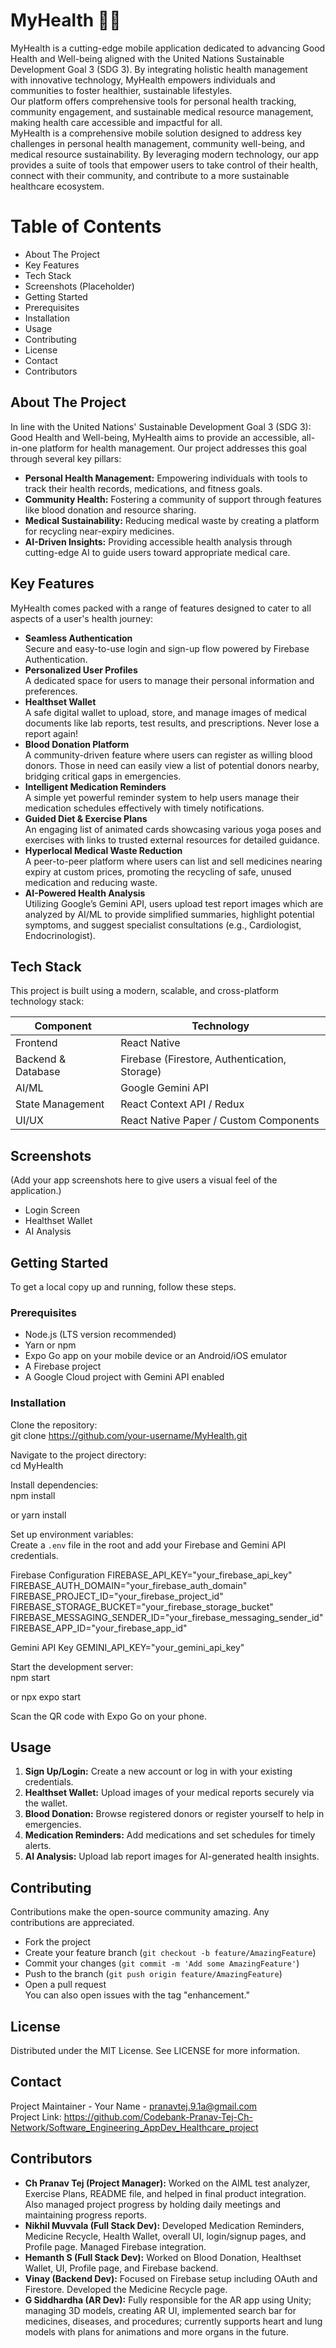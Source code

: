 # MyHealth 🌿💚

MyHealth is a cutting-edge mobile application dedicated to advancing Good Health and Well-being aligned with the United Nations Sustainable Development Goal 3 (SDG 3). By integrating holistic health management with innovative technology, MyHealth empowers individuals and communities to foster healthier, sustainable lifestyles.  
Our platform offers comprehensive tools for personal health tracking, community engagement, and sustainable medical resource management, making health care accessible and impactful for all.  
MyHealth is a comprehensive mobile solution designed to address key challenges in personal health management, community well-being, and medical resource sustainability. By leveraging modern technology, our app provides a suite of tools that empower users to take control of their health, connect with their community, and contribute to a more sustainable healthcare ecosystem.

# Table of Contents  
- About The Project  
- Key Features  
- Tech Stack  
- Screenshots (Placeholder)  
- Getting Started  
- Prerequisites  
- Installation  
- Usage  
- Contributing  
- License  
- Contact  
- Contributors

## About The Project  
In line with the United Nations' Sustainable Development Goal 3 (SDG 3): Good Health and Well-being, MyHealth aims to provide an accessible, all-in-one platform for health management. Our project addresses this goal through several key pillars:  
- **Personal Health Management:** Empowering individuals with tools to track their health records, medications, and fitness goals.  
- **Community Health:** Fostering a community of support through features like blood donation and resource sharing.  
- **Medical Sustainability:** Reducing medical waste by creating a platform for recycling near-expiry medicines.  
- **AI-Driven Insights:** Providing accessible health analysis through cutting-edge AI to guide users toward appropriate medical care.  

## Key Features  
MyHealth comes packed with a range of features designed to cater to all aspects of a user's health journey:  
- **Seamless Authentication**  
  Secure and easy-to-use login and sign-up flow powered by Firebase Authentication.  
- **Personalized User Profiles**  
  A dedicated space for users to manage their personal information and preferences.  
- **Healthset Wallet**  
  A safe digital wallet to upload, store, and manage images of medical documents like lab reports, test results, and prescriptions. Never lose a report again!  
- **Blood Donation Platform**  
  A community-driven feature where users can register as willing blood donors. Those in need can easily view a list of potential donors nearby, bridging critical gaps in emergencies.  
- **Intelligent Medication Reminders**  
  A simple yet powerful reminder system to help users manage their medication schedules effectively with timely notifications.  
- **Guided Diet & Exercise Plans**  
  An engaging list of animated cards showcasing various yoga poses and exercises with links to trusted external resources for detailed guidance.  
- **Hyperlocal Medical Waste Reduction**  
  A peer-to-peer platform where users can list and sell medicines nearing expiry at custom prices, promoting the recycling of safe, unused medication and reducing waste.  
- **AI-Powered Health Analysis**  
  Utilizing Google’s Gemini API, users upload test report images which are analyzed by AI/ML to provide simplified summaries, highlight potential symptoms, and suggest specialist consultations (e.g., Cardiologist, Endocrinologist).  

## Tech Stack  
This project is built using a modern, scalable, and cross-platform technology stack:  

| Component          | Technology                              |  
|--------------------|---------------------------------------|  
| Frontend           | React Native                          |  
| Backend & Database  | Firebase (Firestore, Authentication, Storage) |  
| AI/ML              | Google Gemini API                     |  
| State Management   | React Context API / Redux             |  
| UI/UX              | React Native Paper / Custom Components|  

## Screenshots  
(Add your app screenshots here to give users a visual feel of the application.)  
- Login Screen  
- Healthset Wallet  
- AI Analysis  

## Getting Started  
To get a local copy up and running, follow these steps.

### Prerequisites  
- Node.js (LTS version recommended)  
- Yarn or npm  
- Expo Go app on your mobile device or an Android/iOS emulator  
- A Firebase project  
- A Google Cloud project with Gemini API enabled  

### Installation  
Clone the repository:  
git clone https://github.com/your-username/MyHealth.git

Navigate to the project directory:  
cd MyHealth

Install dependencies:  
npm install

or 
yarn install

Set up environment variables:  
Create a `.env` file in the root and add your Firebase and Gemini API credentials.  

Firebase Configuration
FIREBASE_API_KEY="your_firebase_api_key"
FIREBASE_AUTH_DOMAIN="your_firebase_auth_domain"
FIREBASE_PROJECT_ID="your_firebase_project_id"
FIREBASE_STORAGE_BUCKET="your_firebase_storage_bucket"
FIREBASE_MESSAGING_SENDER_ID="your_firebase_messaging_sender_id"
FIREBASE_APP_ID="your_firebase_app_id"

Gemini API Key
GEMINI_API_KEY="your_gemini_api_key"

Start the development server:  
npm start

or
npx expo start

Scan the QR code with Expo Go on your phone.

## Usage  
1. **Sign Up/Login:** Create a new account or log in with your existing credentials.  
2. **Healthset Wallet:** Upload images of your medical reports securely via the wallet.  
3. **Blood Donation:** Browse registered donors or register yourself to help in emergencies.  
4. **Medication Reminders:** Add medications and set schedules for timely alerts.  
5. **AI Analysis:** Upload lab report images for AI-generated health insights.  

## Contributing  
Contributions make the open-source community amazing. Any contributions are appreciated.  
- Fork the project  
- Create your feature branch (`git checkout -b feature/AmazingFeature`)  
- Commit your changes (`git commit -m 'Add some AmazingFeature'`)  
- Push to the branch (`git push origin feature/AmazingFeature`)  
- Open a pull request  
You can also open issues with the tag "enhancement."

## License  
Distributed under the MIT License. See LICENSE for more information.

## Contact  
Project Maintainer - Your Name - [pranavtej.9.1a@gmail.com](mailto:pranavtej.9.1a@gmail.com)  
Project Link: https://github.com/Codebank-Pranav-Tej-Ch-Network/Software_Engineering_AppDev_Healthcare_project

## Contributors  

- **Ch Pranav Tej (Project Manager):** Worked on the AIML test analyzer, Exercise Plans, README file, and helped in final product integration. Also managed project progress by holding daily meetings and maintaining progress reports.  
- **Nikhil Muvvala (Full Stack Dev):** Developed Medication Reminders, Medicine Recycle, Health Wallet, overall UI, login/signup pages, and Profile page. Managed Firebase integration.  
- **Hemanth S (Full Stack Dev):** Worked on Blood Donation, Healthset Wallet, UI, Profile page, and Firebase backend.  
- **Vinay (Backend Dev):** Focused on Firebase setup including OAuth and Firestore. Developed the Medicine Recycle page.  
- **G Siddhardha (AR Dev):** Fully responsible for the AR app using Unity; managing 3D models, creating AR UI, implemented search bar for medicines, diseases, and procedures; currently supports heart and lung models with plans for animations and more organs in the future.  
